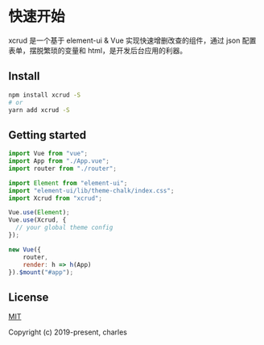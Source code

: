 # 快速开始

xcrud 是一个基于 element-ui & Vue 实现快速增删改查的组件，通过 json 配置表单，摆脱繁琐的变量和 html，是开发后台应用的利器。

## Install

```bash
npm install xcrud -S
# or
yarn add xcrud -S
```

## Getting started

```js
import Vue from "vue";
import App from "./App.vue";
import router from "./router";

import Element from "element-ui";
import "element-ui/lib/theme-chalk/index.css";
import Xcrud from "xcrud";

Vue.use(Element);
Vue.use(Xcrud, {
  // your global theme config
});

new Vue({
    router,
    render: h => h(App)
}).$mount("#app");
```

## License

[MIT](http://opensource.org/licenses/MIT)

Copyright (c) 2019-present, charles
